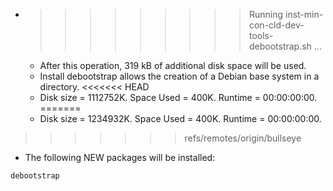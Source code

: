 * >>>>>>>>> Running inst-min-con-cld-dev-tools-debootstrap.sh ...
  * After this operation, 319 kB of additional disk space will be used.
  * Install debootstrap allows the creation of a Debian base system in a directory.
<<<<<<< HEAD
  * Disk size = 1112752K. Space Used = 400K. Runtime = 00:00:00:00.
=======
  * Disk size = 1234932K. Space Used = 400K. Runtime = 00:00:00:00.
>>>>>>> refs/remotes/origin/bullseye
  * The following NEW packages will be installed:
  ```bash
debootstrap
  ```
